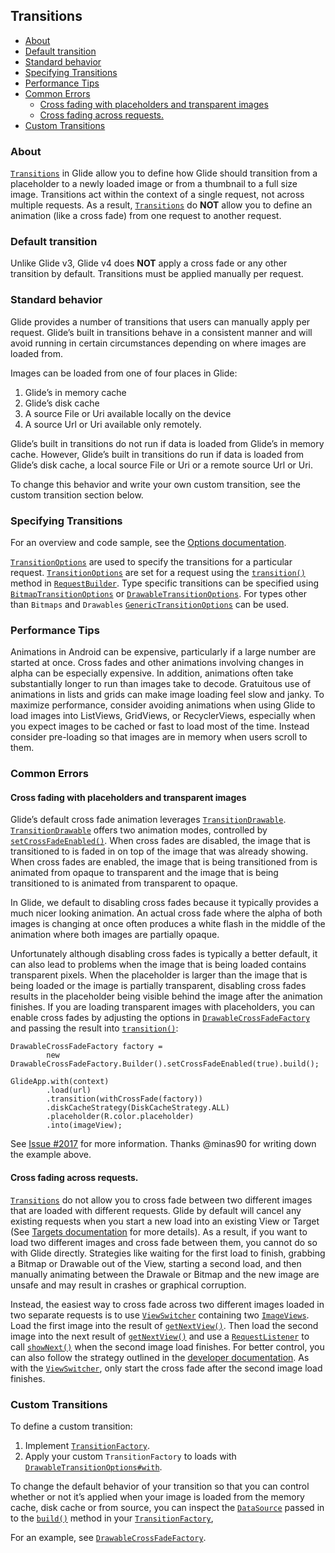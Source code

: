 

##  **Transitions**



* [About](#about)
* [Default transition](#default-transition)
* [Standard behavior](#standard-behavior)
* [Specifying Transitions](#specifying-transitions)
* [Performance Tips](#performance-tips)
* [Common Errors](#common-errors)
    * [Cross fading with placeholders and transparent images](#cross-fading-with-placeholders-and-transparent-images)
    * [Cross fading across requests.](#cross-fading-across-requests)
* [Custom Transitions](#custom-transitions)

### **About**
<code>[Transitions](https://bumptech.github.io/glide/javadocs/400/com/bumptech/glide/request/transition/Transition.html)</code> in Glide allow you to define how Glide should transition from a placeholder to a newly loaded image or from a thumbnail to a full size image. Transitions act within the context of a single request, not across multiple requests. As a result, <code>[Transitions](https://bumptech.github.io/glide/javadocs/400/com/bumptech/glide/request/transition/Transition.html)</code> do <strong>NOT</strong> allow you to define an animation (like a cross fade) from one request to another request.


### **Default transition**

Unlike Glide v3, Glide v4 does **NOT** apply a cross fade or any other transition by default. Transitions must be applied manually per request.


###  **Standard behavior**


Glide provides a number of transitions that users can manually apply per request. Glide’s built in transitions behave in a consistent manner and will avoid running in certain circumstances depending on where images are loaded from.


Images can be loaded from one of four places in Glide:

1. Glide’s in memory cache
2. Glide’s disk cache
3. A source File or Uri available locally on the device
4. A source Url or Uri available only remotely.

Glide’s built in transitions do not run if data is loaded from Glide’s in memory cache. However, Glide’s built in transitions do run if data is loaded from Glide’s disk cache, a local source File or Uri or a remote source Url or Uri.


To change this behavior and write your own custom transition, see the custom transition section below.


### **Specifying Transitions**


For an overview and code sample, see the [Options documentation](https://nickyshe.github.io/Glide-V4/#/Options).


<code>[TransitionOptions](https://bumptech.github.io/glide/javadocs/400/com/bumptech/glide/TransitionOptions.html)</code> are used to specify the transitions for a particular request. <code>[TransitionOptions](https://bumptech.github.io/glide/javadocs/400/com/bumptech/glide/TransitionOptions.html)</code> are set for a request using the <code>[transition()](https://bumptech.github.io/glide/javadocs/400/com/bumptech/glide/RequestBuilder.html#transition-com.bumptech.glide.TransitionOptions-)</code> method in <code>[RequestBuilder](https://bumptech.github.io/glide/javadocs/400/com/bumptech/glide/RequestBuilder.html)</code>. Type specific transitions can be specified using <code>[BitmapTransitionOptions](https://bumptech.github.io/glide/javadocs/400/com/bumptech/glide/load/resource/bitmap/BitmapTransitionOptions.html)</code> or <code>[DrawableTransitionOptions](https://bumptech.github.io/glide/javadocs/400/com/bumptech/glide/load/resource/drawable/DrawableTransitionOptions.html)</code>. For types other than <code>Bitmaps</code> and <code>Drawables</code> <code>[GenericTransitionOptions](https://bumptech.github.io/glide/javadocs/400/com/bumptech/glide/GenericTransitionOptions.html)</code> can be used.


###  **Performance Tips**

 Animations in Android can be expensive, particularly if a large number are started at once. Cross fades and other animations involving changes in alpha can be especially expensive. In addition, animations often take substantially longer to run than images take to decode. Gratuitous use of animations in lists and grids can make image loading feel slow and janky. To maximize performance, consider avoiding animations when using Glide to load images into ListViews, GridViews, or RecyclerViews, especially when you expect images to be cached or fast to load most of the time. Instead consider pre-loading so that images are in memory when users scroll to them.


### **Common Errors**


####  **Cross fading with placeholders and transparent images**

Glide’s default cross fade animation leverages <code>[TransitionDrawable](https://developer.android.com/reference/android/graphics/drawable/TransitionDrawable.html)</code>. <code>[TransitionDrawable](https://developer.android.com/reference/android/graphics/drawable/TransitionDrawable.html)</code> offers two animation modes, controlled by <code>[setCrossFadeEnabled()](https://developer.android.com/reference/android/graphics/drawable/TransitionDrawable.html#setCrossFadeEnabled(boolean))</code>. When cross fades are disabled, the image that is transitioned to is faded in on top of the image that was already showing. When cross fades are enabled, the image that is being transitioned from is animated from opaque to transparent and the image that is being transitioned to is animated from transparent to opaque.


In Glide, we default to disabling cross fades because it typically provides a much nicer looking animation. An actual cross fade where the alpha of both images is changing at once often produces a white flash in the middle of the animation where both images are partially opaque.


Unfortunately although disabling cross fades is typically a better default, it can also lead to problems when the image that is being loaded contains transparent pixels. When the placeholder is larger than the image that is being loaded or the image is partially transparent, disabling cross fades results in the placeholder being visible behind the image after the animation finishes. If you are loading transparent images with placeholders, you can enable cross fades by adjusting the options in <code>[DrawableCrossFadeFactory](https://bumptech.github.io/glide/javadocs/400/com/bumptech/glide/request/transition/DrawableCrossFadeFactory.html)</code> and passing the result into <code>[transition()](https://bumptech.github.io/glide/javadocs/400/com/bumptech/glide/TransitionOptions.html#transition-com.bumptech.glide.request.transition.TransitionFactory-)</code>:



```
DrawableCrossFadeFactory factory =
        new DrawableCrossFadeFactory.Builder().setCrossFadeEnabled(true).build();

GlideApp.with(context)
        .load(url)
        .transition(withCrossFade(factory))
        .diskCacheStrategy(DiskCacheStrategy.ALL)
        .placeholder(R.color.placeholder)
        .into(imageView);
```



See [Issue #2017](https://github.com/bumptech/glide/issues/2017) for more information. Thanks @minas90 for writing down the example above.


#### **Cross fading across requests.**


<code>[Transitions](https://bumptech.github.io/glide/javadocs/400/com/bumptech/glide/request/transition/Transition.html)</code> do not allow you to cross fade between two different images that are loaded with different requests. Glide by default will cancel any existing requests when you start a new load into an existing View or Target (See [Targets documentation](https://nickyshe.github.io/Glide-V4/#/Targets) for more details). As a result, if you want to load two different images and cross fade between them, you cannot do so with Glide directly. Strategies like waiting for the first load to finish, grabbing a Bitmap or Drawable out of the View, starting a second load, and then manually animating between the Drawale or Bitmap and the new image are unsafe and may result in crashes or graphical corruption.


Instead, the easiest way to cross fade across two different images loaded in two separate requests is to use <code>[ViewSwitcher](https://developer.android.com/reference/android/widget/ViewSwitcher.html)</code> containing two <code>[ImageViews](https://developer.android.com/reference/android/widget/ImageView.html)</code>. Load the first image into the result of <code>[getNextView()](https://developer.android.com/reference/android/widget/ViewSwitcher.html#getNextView())</code>. Then load the second image into the next result of <code>[getNextView()](https://developer.android.com/reference/android/widget/ViewSwitcher.html#getNextView())</code> and use a <code>[RequestListener](https://bumptech.github.io/glide/javadocs/400/com/bumptech/glide/request/RequestListener.html)</code> to call <code>[showNext()](https://developer.android.com/reference/android/widget/ViewAnimator.html#showNext())</code> when the second image load finishes. For better control, you can also follow the strategy outlined in the [developer documentation](https://developer.android.com/training/animation/crossfade.html). As with the <code>[ViewSwitcher](https://developer.android.com/reference/android/widget/ViewSwitcher.html)</code>, only start the cross fade after the second image load finishes.


### **Custom Transitions**

To define a custom transition:



1. Implement <code>[TransitionFactory](https://bumptech.github.io/glide/javadocs/400/com/bumptech/glide/request/transition/TransitionFactory.html)</code>.
2. Apply your custom <code>TransitionFactory</code> to loads with <code>[DrawableTransitionOptions#with](https://bumptech.github.io/glide/javadocs/400/com/bumptech/glide/load/resource/drawable/DrawableTransitionOptions.html#with-com.bumptech.glide.request.transition.TransitionFactory-)</code>.

To change the default behavior of your transition so that you can control whether or not it’s applied when your image is loaded from the memory cache, disk cache or from source, you can inspect the <code>[DataSource](https://bumptech.github.io/glide/javadocs/400/com/bumptech/glide/load/DataSource.html)</code> passed in to the <code>[build()](https://bumptech.github.io/glide/javadocs/400/com/bumptech/glide/request/transition/TransitionFactory.html#build-com.bumptech.glide.load.DataSource-boolean-)</code> method in your <code>[TransitionFactory](https://bumptech.github.io/glide/javadocs/400/com/bumptech/glide/request/transition/TransitionFactory.html)</code>,


For an example, see <code>[DrawableCrossFadeFactory](https://github.com/bumptech/glide/blob/8f22bd9b82349bf748e335b4a31e70c9383fb15a/library/src/main/java/com/bumptech/glide/request/transition/DrawableCrossFadeFactory.java#L35)</code>.
